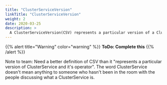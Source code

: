 ```yaml
---
title: "ClusterServiceVersion"
linkTitle: "ClusterServiceVersion"
weight: 2
date: 2020-03-25
description: >
  A ClusterServiceVersion(CSV) represents a particular version of a ClusterService and its operator. It includes metadata such as name, description, version, repository link, labels, icon, etc. It declares `owned`/`required` CRDs, cluster requirements, and install strategy that tells OLM how to create required resources and set up the operator as a [deployment](https://kubernetes.io/docs/concepts/workloads/controllers/deployment/).
---
```



{{% alert title="Warning" color="warning" %}} 
**ToDo: Complete this**
{{% /alert %}}

Note to team: Need a better definition of CSV than it "represents a particular version of ClusterService and it's operator". The word ClusterService doesn't mean anything to someone who hasn't been in the room with the people discussing what a ClusterService is.

